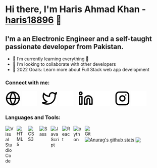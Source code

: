 # Hi there, I'm Haris Ahmad Khan - [haris18896](https://portfolio-39c92.web.app/) 👋 

## I'm a an Electronic Engineer and a self-taught passionate developer from Pakistan.

- 🌱 I’m currently learning everything 🤣
- 👯 I’m looking to collaborate with other developers
- 🥅 2022 Goals: Learn more about Full Stack web app development


### Connect with me:

[![website](./img/globe-light.svg)](https://portfolio-39c92.web.app/#gh-light-mode-only)
[![website](./img/globe-dark.svg)](https://portfolio-39c92.web.app/#gh-dark-mode-only)
&nbsp;&nbsp;
[![website](./img/twitter-light.svg)](https://twitter.com/HarisAhmadKha18#gh-light-mode-only)
[![website](./img/twitter-dark.svg)](https://twitter.com/HarisAhmadKha18#gh-dark-mode-only)
&nbsp;&nbsp;
[![website](./img/linkedin-light.svg)](https://www.linkedin.com/in/haris-ahmad-91b70215a/#gh-light-mode-only)
[![website](./img/linkedin-dark.svg)](https://www.linkedin.com/in/haris-ahmad-91b70215a/#gh-dark-mode-only)
&nbsp;&nbsp;
[![website](./img/instagram-light.svg)](https://www.instagram.com/haris18896/#gh-light-mode-only)
[![website](./img/instagram-dark.svg)](https://www.instagram.com/haris18896/#gh-dark-mode-only)

### Languages and Tools:

<img align="left" alt="Visual Studio Code" width="26px" src="https://cdn.jsdelivr.net/gh/devicons/devicon/icons/vscode/vscode-original.svg" style="padding-right:10px;" />
<img align="left" alt="HTML5" width="26px" src="https://cdn.jsdelivr.net/gh/devicons/devicon/icons/html5/html5-original.svg" style="padding-right:10px;" />
<img align="left" alt="CSS3" width="26px" src="https://cdn.jsdelivr.net/gh/devicons/devicon/icons/css3/css3-original.svg" style="padding-right:10px;" />
<img align="left" alt="Sass" width="26px" src="https://cdn.jsdelivr.net/gh/devicons/devicon/icons/sass/sass-original.svg" style="padding-right:10px;" />
<img align="left" alt="JavaScript" width="26px" src="https://cdn.jsdelivr.net/gh/devicons/devicon/icons/javascript/javascript-original.svg" style="padding-right:10px;" />
<img align="left" alt="React" width="26px" src="https://cdn.jsdelivr.net/gh/devicons/devicon/icons/react/react-original.svg" style="padding-right:10px;" />
<img align="left" alt="python" width="26px" src="https://cdn.jsdelivr.net/gh/devicons/devicon/icons/python/python-original.svg" style="padding-right:10px;" />
<img align="left" alt="Git" width="26px" src="https://cdn.jsdelivr.net/gh/devicons/devicon/icons/git/git-original.svg" style="padding-right:10px;" />

<br />
<br />
<a href="https://github.com/haris18896/github-readme-stats"><img align="center" src="https://github-readme-stats.vercel.app/api?username=anuraghazra&show_icons=true&include_all_commits=true&theme=buefy&hide_border=true" alt="Anurag's github stats" /></a>
<a href="https://github.com/haris18896/github-readme-stats"><img align="center" src="https://github-readme-stats.vercel.app/api/top-langs/?username=anuraghazra&layout=compact&theme=buefy&hide_border=true" /></a>


[website]: https://portfolio-39c92.web.app/
[twitter]: https://twitter.com/HarisAhmadKha18
[instagram]: https://www.instagram.com/haris18896/
[linkedin]: https://www.linkedin.com/in/haris-ahmad-91b70215a/

